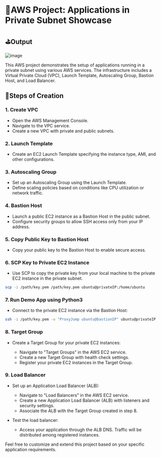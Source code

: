 # 🥏AWS Project: Applications in Private Subnet Showcase
## ⛳Output
![image](https://github.com/Fir3eye/aws-vpc-as-lb/assets/93431222/541a5080-d1ce-4f33-8972-3efddd09b06a)



This AWS project demonstrates the setup of applications running in a private subnet using various AWS services. The infrastructure includes a Virtual Private Cloud (VPC), Launch Template, Autoscaling Group, Bastion Host, and Load Balancer.

## 🎢Steps of Creation

### 1. Create VPC

- Open the AWS Management Console.
- Navigate to the VPC service.
- Create a new VPC with private and public subnets.

### 2. Launch Template

- Create an EC2 Launch Template specifying the instance type, AMI, and other configurations.
  
### 3. Autoscaling Group

- Set up an Autoscaling Group using the Launch Template.
- Define scaling policies based on conditions like CPU utilization or network traffic.

### 4. Bastion Host

- Launch a public EC2 instance as a Bastion Host in the public subnet.
- Configure security groups to allow SSH access only from your IP address.

### 5. Copy Public Key to Bastion Host

- Copy your public key to the Bastion Host to enable secure access.
  
### 6. SCP Key to Private EC2 Instance

- Use SCP to copy the private key from your local machine to the private EC2 instance in the private subnet.
  
```bash
scp -i /path/key.pem /path/key.pem ubuntu@privateIP:/home/ubuntu


```

### 7. Run Demo App using Python3

- Connect to the private EC2 instance via the Bastion Host:

```bash
ssh -i /path/key.pem -o "ProxyJump ubuntu@bastionIP" ubuntu@privateIP
```


### 8. Target Group

- Create a Target Group for your private EC2 instances:

  - Navigate to "Target Groups" in the AWS EC2 service.
  - Create a new Target Group with health check settings.
  - Register your private EC2 instances in the Target Group.

### 9. Load Balancer

- Set up an Application Load Balancer (ALB):

  - Navigate to "Load Balancers" in the AWS EC2 service.
  - Create a new Application Load Balancer (ALB) with listeners and security settings.
  - Associate the ALB with the Target Group created in step 8.

- Test the load balancer:

  - Access your application through the ALB DNS. Traffic will be distributed among registered instances.


Feel free to customize and extend this project based on your specific application requirements.


